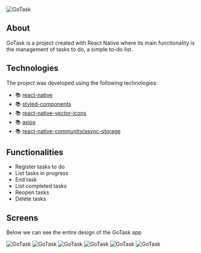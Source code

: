 ![GoTask](docs/Frame8.png)

## About

GoTask is a project created with React Native where its main functionality is the management of tasks to do, a simple to-do list.

## Technologies

The project was developed using the following technologies:

- 📚 [react-native](https://reactnative.dev/)
- 📚 [styled-components](https://styled-components.com/)
- 📚 [react-native-vector-icons](https://github.com/oblador/react-native-vector-icons)
- 📚 [axios](https://github.com/axios/axios)
- 📚 [react-native-community/async-storage](https://github.com/react-native-community/async-storage)

## Functionalities

- Register tasks to do
- List tasks in progress
- End task
- List completed tasks
- Reopen tasks
- Delete tasks

## Screens

Below we can see the entire design of the GoTask app

![GoTask](docs/Frame1.png)
![GoTask](docs/Frame2.png)
![GoTask](docs/Frame3.png)
![GoTask](docs/Frame4.png)
![GoTask](docs/Frame5.png)
![GoTask](docs/Frame7.png)
